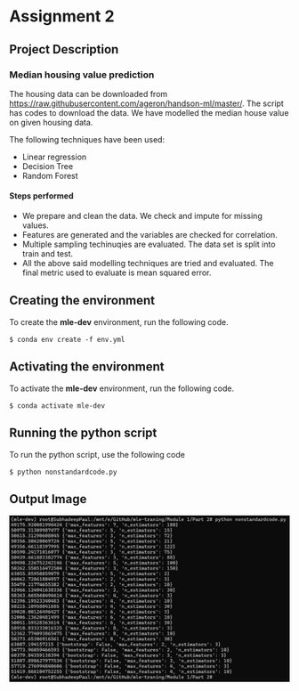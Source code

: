 # Assignment 2

## Project Description

### Median housing value prediction

The housing data can be downloaded from https://raw.githubusercontent.com/ageron/handson-ml/master/. The script has codes to download the data. We have modelled the median house value on given housing data. 

The following techniques have been used: 

 - Linear regression
 - Decision Tree
 - Random Forest

#### Steps performed
 - We prepare and clean the data. We check and impute for missing values.
 - Features are generated and the variables are checked for correlation.
 - Multiple sampling techinuqies are evaluated. The data set is split into train and test.
 - All the above said modelling techniques are tried and evaluated. The final metric used to evaluate is mean squared error.

## Creating the environment
To create the **mle-dev** environment, run the following code. 
```
$ conda env create -f env.yml
```

## Activating the environment
To activate the **mle-dev** environment, run the following code. 
```
$ conda activate mle-dev
```

## Running the python script
To run the python script, use the following code
```
$ python nonstandardcode.py
```

## Output Image
![alt text](image.png)


